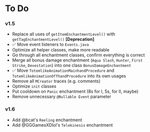 # To Do
### v1.5
- Replace all uses of `getItemEnchantmentLevel()` with `getTagEnchantmentLevel()` **[Deprecation]**
- ✅ Move event listeners to `Events.java`
- Optimize all helper classes, make more readable
- Go through all enchantment classes, confirm everything is correct
- Merge all bonus damage enchantment (`Aqua Slash`, `Hunter`, `First Strike`, `Devestation`) into one class `BonusDamageEnchantment`
- ✅ Move `TotemlikeAnimationMainhandProcedure` and `TotemlikeAnimationOffhandProcedure` into its own usages
- Remove all `MCreator` traces (e.g. comments)
- Optimize `init` classes
- Put cooldown on `Panic` enchantment (8s for I, 5s, for II, maybe)
- Remove unnecessary `@Nullable Event` parameter

### v1.6
- Add @bcat's `Reeling` enchantment
- Add @GGGamesXDlol's `Telekinesis` enchantment